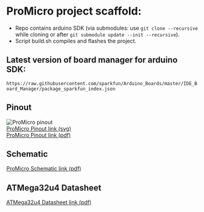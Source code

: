 # ProMicro project scaffold:
* Repo contains arduino SDK (via submodules: use ```git clone --recursive``` while cloning or after ```git submodule update --init --recursive```).
* Script build.sh compiles and flashes the project.

## Latest version of board manager for arduino SDK:
```https://raw.githubusercontent.com/sparkfun/Arduino_Boards/master/IDE_Board_Manager/package_sparkfun_index.json```

## Pinout
![ProMicro pinout](https://raw.githubusercontent.com/adiog/embed-promicro-project/master/docs/pinout.png "ProMicro Pinout (png)")  
[ProMicro Pinout link (svg)](https://raw.githubusercontent.com/adiog/embed-promicro-project/master/docs/pinout-ProMicro16MHzv2.svg)  
[ProMicro Pinout link (pdf)](https://raw.githubusercontent.com/adiog/embed-promicro-project/master/docs/pinout-ProMicro16MHzv2.pdf)

## Schematic
[ProMicro Schematic link (pdf)](https://raw.githubusercontent.com/adiog/embed-promicro-project/master/docs/schematic-Pro_Micro_v13b.pdf)

## ATMega32u4 Datasheet
[ATMega32u4 Datasheet link (pdf)](https://raw.githubusercontent.com/adiog/embed-promicro-project/master/docs/datasheet-ATMega32U4.pdf)
